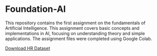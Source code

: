 # Foundation-AI
This repository contains the first assignment on the fundamentals of Artificial Intelligence. This assignment covers basic concepts and implementations in AI, focusing on understanding theory and simple applications. The assignment files were completed using Google Colab.

[Download HR Dataset](https://github.com/fakhiraarr/Foundation-AI/blob/main/HRDataset_v14.csv)
